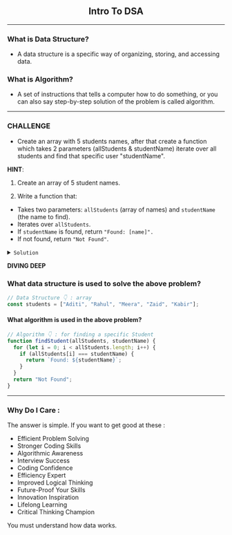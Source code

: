 <h2 align="center"> Intro To DSA </h2>

---

### What is Data Structure? 
- A data structure is a specific way of organizing, storing, and accessing data.

### What is Algorithm? 
- A set of instructions that tells a computer how to do something, or you can also say step-by-step solution of the problem is called algorithm.

---

### CHALLENGE 

- Create an array with 5 students names, after that create a function which takes 2 parameters (allStudents & studentName) iterate over all students and find that
specific user "studentName".

**HINT**: 
1. Create an array of 5 student names.

2. Write a function that:
- Takes two parameters: `allStudents` (array of names) and `studentName` (the name to find).
- Iterates over `allStudents`.
- If `studentName` is found, return `"Found: [name]".`
- If not found, return `"Not Found"`.

<details>
<summary><code>Solution</code></summary>

```javascript
// Step 1: Create an array of student names
const students = ["Aditi", "Rahul", "Meera", "Zaid", "Kabir"];

// Step 2: Function to find a student
function findStudent(allStudents, studentName) {
  for (let i = 0; i < allStudents.length; i++) {
    if (allStudents[i] === studentName) {
      return `Found: ${studentName}`;
    }
  }
  return "Not Found";
}

// Test Cases : Run test cases in your terminal 
console.log(findStudent(students, "Meera"));  // Output: Found: Meera
console.log(findStudent(students, "John"));   // Output: Not Found

```
</details>

**DIVING DEEP** 
### What data structure is used to solve the above problem? 
```javascript 
// Data Structure 👇 : array 
const students = ["Aditi", "Rahul", "Meera", "Zaid", "Kabir"];
```


#### What algorithm is used in the above problem? 
```javascript 
// Algorithm 👇 : for finding a specific Student
function findStudent(allStudents, studentName) {
  for (let i = 0; i < allStudents.length; i++) {
    if (allStudents[i] === studentName) {
      return `Found: ${studentName}`;
    }
  }
  return "Not Found";
}

```

---


### Why Do I Care : 

The answer is simple. If you want to get good at these : 

- Efficient Problem Solving
- Stronger Coding Skills
- Algorithmic Awareness
- Interview Success
- Coding Confidence
- Efficiency Expert
- Improved Logical Thinking
- Future-Proof Your Skills
- Innovation Inspiration
- Lifelong Learning
- Critical Thinking Champion

You must understand how data works. 




